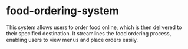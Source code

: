# food-ordering-system
This system allows users to order food online, which is then delivered to their specified destination. It streamlines the food ordering process, enabling users to view menus and place orders easily.
